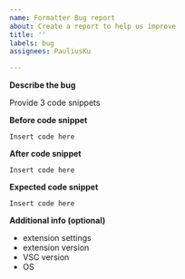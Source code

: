 ```yaml
---
name: Formatter Bug report
about: Create a report to help us improve
title: ''
labels: bug
assignees: PauliusKu

---
```


**Describe the bug**

Provide 3 code snippets

**Before code snippet**

```
Insert code here
```

**After code snippet**

```
Insert code here
```

**Expected code snippet**

```
Insert code here
```

**Additional info (optional)**
 - extension settings
 - extension version
 - VSC version
 - OS
